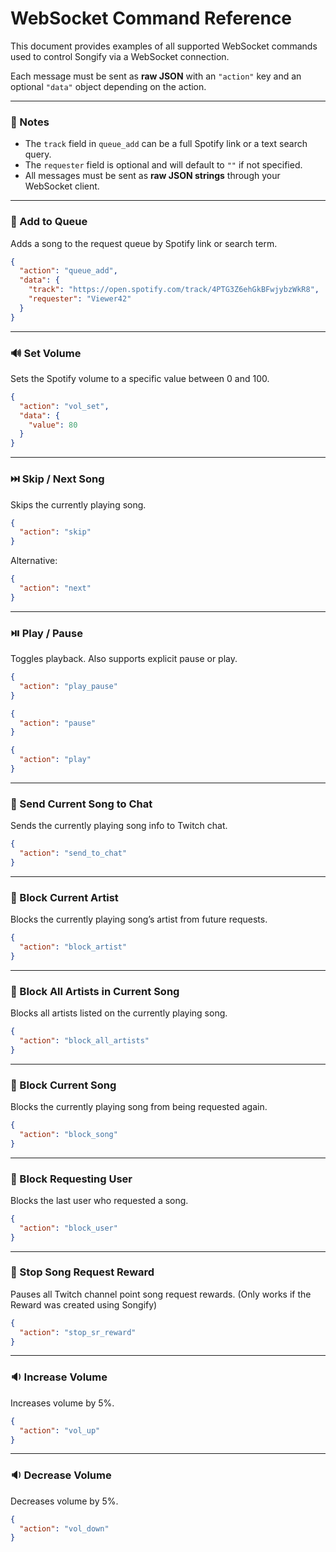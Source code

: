 # WebSocket Command Reference

This document provides examples of all supported WebSocket commands used to control Songify via a WebSocket connection.

Each message must be sent as **raw JSON** with an `"action"` key and an optional `"data"` object depending on the action.

---

### 📝 Notes

- The `track` field in `queue_add` can be a full Spotify link or a text search query.
- The `requester` field is optional and will default to `""` if not specified.
- All messages must be sent as **raw JSON strings** through your WebSocket client.
---
### 🎵 Add to Queue

Adds a song to the request queue by Spotify link or search term.
```JSON
{
  "action": "queue_add",
  "data": {
    "track": "https://open.spotify.com/track/4PTG3Z6ehGkBFwjybzWkR8",
    "requester": "Viewer42"
  }
}
```

---

### 🔊 Set Volume

Sets the Spotify volume to a specific value between 0 and 100.
```JSON
{
  "action": "vol_set",
  "data": {
    "value": 80
  }
}
```
---

### ⏭️ Skip / Next Song

Skips the currently playing song.
```JSON
{
  "action": "skip"
}
```
Alternative:
```JSON
{
  "action": "next"
}
```
---

### ⏯️ Play / Pause

Toggles playback. Also supports explicit pause or play.
```JSON
{
  "action": "play_pause"
}
```
```JSON
{
  "action": "pause"
}
```
```JSON
{
  "action": "play"
}
```
---

### 💬 Send Current Song to Chat

Sends the currently playing song info to Twitch chat.
```JSON
{
  "action": "send_to_chat"
}
```
---

### 🚫 Block Current Artist

Blocks the currently playing song’s artist from future requests.
```JSON
{
  "action": "block_artist"
}
```
---

### 🚫 Block All Artists in Current Song

Blocks all artists listed on the currently playing song.
```JSON
{
  "action": "block_all_artists"
}
```
---

### 🚫 Block Current Song

Blocks the currently playing song from being requested again.
```JSON
{
  "action": "block_song"
}
```
---

### 🚫 Block Requesting User

Blocks the last user who requested a song.
```JSON
{
  "action": "block_user"
}
```
---

### 🛑 Stop Song Request Reward

Pauses all Twitch channel point song request rewards. (Only works if the Reward was created using Songify)
```JSON
{
  "action": "stop_sr_reward"
}
```
---

### 🔉 Increase Volume

Increases volume by 5%.
```JSON
{
  "action": "vol_up"
}
```
---

### 🔉 Decrease Volume

Decreases volume by 5%.
```JSON
{
  "action": "vol_down"
}
```
